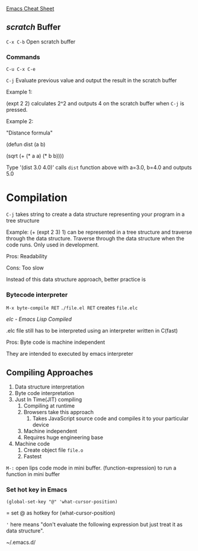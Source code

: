[Emacs Cheat Sheet](https://www.gnu.org/software/emacs/refcards/pdf/refcard.pdf)

## *scratch* Buffer

`C-x C-b` Open scratch buffer

### Commands

`C-u C-x C-e`

`C-j` Evaluate previous value and output the result in the scratch buffer

Example 1:

(expt 2 2) calculates 2^2 and outputs 4 on the scratch buffer when `C-j` is pressed.

Example 2:

"Distance formula"

(defun dist (a b)

(sqrt (+ (* a a) (* b b))))

Type '(dist 3.0 4.0)' calls `dist` function above with a=3.0, b=4.0 and outputs 5.0

# Compilation

`C-j`  takes string to create a data structure representing your program in a tree structure

Example: (+ (expt 2 3) 1) can be represented in a tree structure and traverse through the data structure.  Traverse through the data structure when the code runs. Only used in development.

Pros: Readability

Cons: Too slow

Instead of this data structure approach, better practice is 

### Bytecode interpreter

`M-x byte-compile RET`  `./file.el RET` creates `file.elc` 

*elc - Emacs Lisp Compiled*

.elc file still has to be interpreted using an interpreter written in C(fast)

Pros: Byte code is machine independent

They are intended to executed by emacs interpreter 

## Compiling Approaches

1. Data structure interpretation
2. Byte code interpretation
3. Just In Time(JIT) compiling
    1. Compiling at runtime
    2. Browsers take this approach
        1. Takes JavaScript source code and compiles it to your particular device
    3. Machine independent
    4. Requires huge engineering base
4. Machine code
    1. Create object file `file.o` 
    2. Fastest

`M-:` open lips code mode in mini buffer. (function-expression) to run a function in mini buffer

### Set hot key in Emacs

`(global-set-key "@" 'what-cursor-position)`

= set @ as hotkey for (what-cursor-position)

`'` here means "don't evaluate the following expression but just treat it as data structure".

~/.emacs.d/
